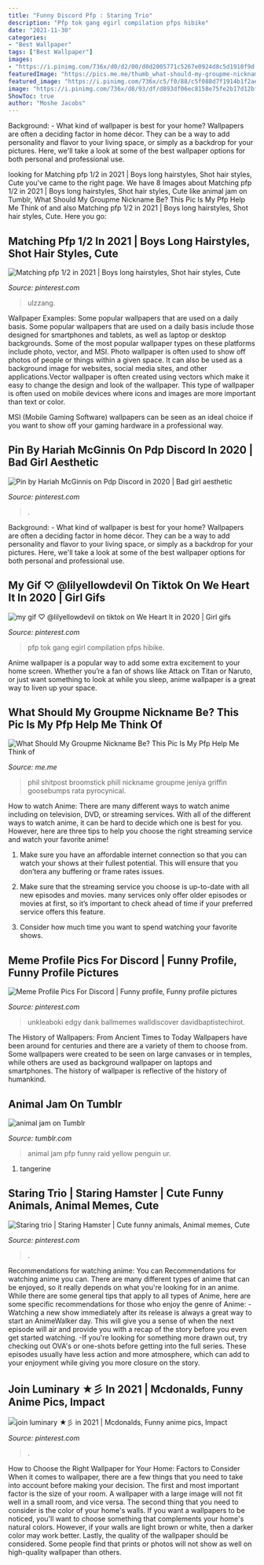 ```yaml
---
title: "Funny Discord Pfp : Staring Trio"
description: "Pfp tok gang egirl compilation pfps hibike"
date: "2021-11-30"
categories:
- "Best Wallpaper"
tags: ["Best Wallpaper"]
images:
- "https://i.pinimg.com/736x/d0/d2/00/d0d2005771c5267e0924d8c5d1910f9d.jpg"
featuredImage: "https://pics.me.me/thumb_what-should-my-groupme-nickname-be-this-pic-is-my-71206698.png"
featured_image: "https://i.pinimg.com/736x/c5/f0/88/c5f088d7f1914b1f2ae224615e70cffb.jpg"
image: "https://i.pinimg.com/736x/d8/93/df/d893df06ec8158e75fe2b17d12bf65f5.jpg"
ShowToc: true
author: "Moshe Jacobs"
---
```



Background: - What kind of wallpaper is best for your home?
Wallpapers are often a deciding factor in home décor. They can be a way to add personality and flavor to your living space, or simply as a backdrop for your pictures. Here, we'll take a look at some of the best wallpaper options for both personal and professional use.

	

		
looking for Matching pfp 1/2 in 2021 | Boys long hairstyles, Shot hair styles, Cute you've came to the right page. We have 8 Images about Matching pfp 1/2 in 2021 | Boys long hairstyles, Shot hair styles, Cute like animal jam on Tumblr, What Should My Groupme Nickname Be? This Pic Is My Pfp Help Me Think of and also Matching pfp 1/2 in 2021 | Boys long hairstyles, Shot hair styles, Cute. Here you go:
		
    
## Matching Pfp 1/2 In 2021 | Boys Long Hairstyles, Shot Hair Styles, Cute

<img loading=lazy src="https://i.pinimg.com/736x/d8/93/df/d893df06ec8158e75fe2b17d12bf65f5.jpg" onerror="this.onerror=null;this.src='https://tse1.mm.bing.net/th?id=OIP.gNsJaZWpc9lnaDdvUzaDSAAAAA&amp;pid=15.1';" alt="Matching pfp 1/2 in 2021 | Boys long hairstyles, Shot hair styles, Cute">

_Source: pinterest.com_

>ulzzang. 

	

Wallpaper Examples: Some popular wallpapers that are used on a daily basis.
Some popular wallpapers that are used on a daily basis include those designed for smartphones and tablets, as well as laptop or desktop backgrounds. Some of the most popular wallpaper types on these platforms include photo, vector, and MSI. 
Photo wallpaper is often used to show off photos of people or things within a given space. It can also be used as a background image for websites, social media sites, and other applications.Vector wallpaper is often created using vectors which make it easy to change the design and look of the wallpaper. This type of wallpaper is often used on mobile devices where icons and images are more important than text or color. 

MSI (Mobile Gaming Software) wallpapers can be seen as an ideal choice if you want to show off your gaming hardware in a professional way.

    
## Pin By Hariah McGinnis On Pdp Discord In 2020 | Bad Girl Aesthetic

<img loading=lazy src="https://i.pinimg.com/736x/f1/60/95/f16095ce5c8387a276cc779278d65b72.jpg" onerror="this.onerror=null;this.src='https://tse3.mm.bing.net/th?id=OIP.dOGZBiVTiPiC8xIWTtc0pgHaHa&amp;pid=15.1';" alt="Pin by Hariah McGinnis on Pdp Discord in 2020 | Bad girl aesthetic">

_Source: pinterest.com_

>. 

	

Background: - What kind of wallpaper is best for your home?
Wallpapers are often a deciding factor in home décor. They can be a way to add personality and flavor to your living space, or simply as a backdrop for your pictures. Here, we'll take a look at some of the best wallpaper options for both personal and professional use.

    
## My Gif ♡ @lilyellowdevil On Tiktok On We Heart It In 2020 | Girl Gifs

<img loading=lazy src="https://i.pinimg.com/736x/c5/f0/88/c5f088d7f1914b1f2ae224615e70cffb.jpg" onerror="this.onerror=null;this.src='https://tse4.mm.bing.net/th?id=OIP.-PFzV9FvNFItwNwpf6Zz0AAAAA&amp;pid=15.1';" alt="my gif ♡ @lilyellowdevil on tiktok on We Heart It in 2020 | Girl gifs">

_Source: pinterest.com_

>pfp tok gang egirl compilation pfps hibike. 

	

Anime wallpaper is a popular way to add some extra excitement to your home screen. Whether you’re a fan of shows like Attack on Titan or Naruto, or just want something to look at while you sleep, anime wallpaper is a great way to liven up your space.

    
## What Should My Groupme Nickname Be? This Pic Is My Pfp Help Me Think Of

<img loading=lazy src="https://pics.me.me/thumb_what-should-my-groupme-nickname-be-this-pic-is-my-71206698.png" onerror="this.onerror=null;this.src='https://tse4.mm.bing.net/th?id=OIP.91nIj-g5x7XaQebD17sDIAAAAA&amp;pid=15.1';" alt="What Should My Groupme Nickname Be? This Pic Is My Pfp Help Me Think of">

_Source: me.me_

>phil shitpost broomstick phill nickname groupme jeniya griffin goosebumps rata pyrocynical. 

	

How to watch Anime: There are many different ways to watch anime including on television, DVD, or streaming services.
With all of the different ways to watch anime, it can be hard to decide which one is best for you. However, here are three tips to help you choose the right streaming service and watch your favorite anime!
1. Make sure you have an affordable internet connection so that you can watch your shows at their fullest potential. This will ensure that you don’tera any buffering or frame rates issues.

2. Make sure that the streaming service you choose is up-to-date with all new episodes and movies. many services only offer older episodes or movies at first, so it’s important to check ahead of time if your preferred service offers this feature.

3. Consider how much time you want to spend watching your favorite shows.

    
## Meme Profile Pics For Discord | Funny Profile, Funny Profile Pictures

<img loading=lazy src="https://i.pinimg.com/736x/d0/d2/00/d0d2005771c5267e0924d8c5d1910f9d.jpg" onerror="this.onerror=null;this.src='https://tse3.mm.bing.net/th?id=OIP.mmBu8ZjanJTxGvGHewOzDAHaJ-&amp;pid=15.1';" alt="Meme Profile Pics For Discord | Funny profile, Funny profile pictures">

_Source: pinterest.com_

>unkleaboki edgy dank ballmemes walldiscover davidbaptistechirot. 

	

The History of Wallpapers: From Ancient Times to Today
Wallpapers have been around for centuries and there are a variety of them to choose from. Some wallpapers were created to be seen on large canvases or in temples, while others are used as background wallpaper on laptops and smartphones. The history of wallpaper is reflective of the history of humankind.

    
## Animal Jam On Tumblr

<img loading=lazy src="https://66.media.tumblr.com/cec9417b7c5715f9e83fea0eb77e2252/tumblr_inline_pk44fssRiS1w916k0_540.png" onerror="this.onerror=null;this.src='https://tse3.mm.bing.net/th?id=OIP.oedt87Jw1YofbfUQ3QwqNwAAAA&amp;pid=15.1';" alt="animal jam on Tumblr">

_Source: tumblr.com_

>animal jam pfp funny raid yellow penguin ur. 

	

1. tangerine 

    
## Staring Trio | Staring Hamster | Cute Funny Animals, Animal Memes, Cute

<img loading=lazy src="https://i.pinimg.com/736x/38/48/c2/3848c2c873048d6186f81afa52b90dfa.jpg" onerror="this.onerror=null;this.src='https://tse2.mm.bing.net/th?id=OIP.31NM6rPPtiGHTaablU0BJgHaGP&amp;pid=15.1';" alt="Staring trio | Staring Hamster | Cute funny animals, Animal memes, Cute">

_Source: pinterest.com_

>. 

	

Recommendations for watching anime: You can
Recommendations for watching anime you can. There are many different types of anime that can be enjoyed, so it really depends on what you're looking for in an anime. While there are some general tips that apply to all types of Anime, here are some specific recommendations for those who enjoy the genre of Anime: 
-Watching a new show immediately after its release is always a great way to start an AnimeWalker day. This will give you a sense of when the next episode will air and provide you with a recap of the story before you even get started watching. 
-If you're looking for something more drawn out, try checking out OVA's or one-shots before getting into the full series. These episodes usually have less action and more atmosphere, which can add to your enjoyment while giving you more closure on the story.

    
## Join Luminary ★彡 In 2021 | Mcdonalds, Funny Anime Pics, Impact

<img loading=lazy src="https://i.pinimg.com/736x/0a/0a/90/0a0a90299cb9f92eba53f3d6b2dba591.jpg" onerror="this.onerror=null;this.src='https://tse3.mm.bing.net/th?id=OIP.zWLWpjoy_mej8ghyaaTu5QHaIA&amp;pid=15.1';" alt="join luminary ★彡 in 2021 | Mcdonalds, Funny anime pics, Impact">

_Source: pinterest.com_

>. 

	

How to Choose the Right Wallpaper for Your Home: Factors to Consider
When it comes to wallpaper, there are a few things that you need to take into account before making your decision. The first and most important factor is the size of your room. A wallpaper with a large image will not fit well in a small room, and vice versa. 
The second thing that you need to consider is the color of your home's walls. If you want a wallpapers to be noticed, you'll want to choose something that complements your home's natural colors. However, if your walls are light brown or white, then a darker color may work better. 
Lastly, the quality of the wallpaper should be considered. Some people find that prints or photos will not show as well on high-quality wallpaper than others.

